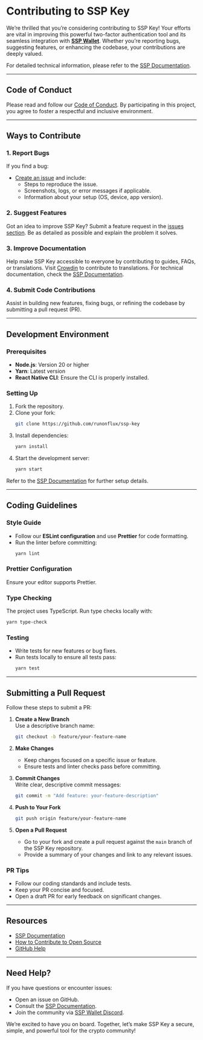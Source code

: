 # Contributing to SSP Key

We’re thrilled that you’re considering contributing to SSP Key! Your efforts are vital in improving this powerful two-factor authentication tool and its seamless integration with **[SSP Wallet](https://sspwallet.io)**. Whether you’re reporting bugs, suggesting features, or enhancing the codebase, your contributions are deeply valued.

For detailed technical information, please refer to the [SSP Documentation](https://docs.sspwallet.io).

---

## Code of Conduct

Please read and follow our [Code of Conduct](CODE_OF_CONDUCT.md). By participating in this project, you agree to foster a respectful and inclusive environment.

---

## Ways to Contribute

### 1. Report Bugs
If you find a bug:
- [Create an issue](https://github.com/RunOnFlux/ssp-key/issues) and include:
  - Steps to reproduce the issue.
  - Screenshots, logs, or error messages if applicable.
  - Information about your setup (OS, device, app version).

### 2. Suggest Features
Got an idea to improve SSP Key? Submit a feature request in the [issues section](https://github.com/RunOnFlux/ssp-key/issues). Be as detailed as possible and explain the problem it solves.

### 3. Improve Documentation
Help make SSP Key accessible to everyone by contributing to guides, FAQs, or translations. Visit [Crowdin](https://translatekey.sspwallet.io) to contribute to translations. For technical documentation, check the [SSP Documentation](https://docs.sspwallet.io).

### 4. Submit Code Contributions
Assist in building new features, fixing bugs, or refining the codebase by submitting a pull request (PR).

---

## Development Environment

### Prerequisites
- **Node.js**: Version 20 or higher
- **Yarn**: Latest version
- **React Native CLI**: Ensure the CLI is properly installed.

### Setting Up
1. Fork the repository.
2. Clone your fork:
   ```bash
   git clone https://github.com/runonflux/ssp-key
   ```
3. Install dependencies:
   ```bash
   yarn install
   ```
4. Start the development server:
   ```bash
   yarn start
   ```

Refer to the [SSP Documentation](https://docs.sspwallet.io/) for further setup details.

---

## Coding Guidelines

### Style Guide
- Follow our **ESLint configuration** and use **Prettier** for code formatting.  
- Run the linter before committing:
  ```bash
  yarn lint
  ```

### Prettier Configuration
Ensure your editor supports Prettier.


### Type Checking
The project uses TypeScript. Run type checks locally with:
```bash
yarn type-check
```

### Testing
- Write tests for new features or bug fixes.
- Run tests locally to ensure all tests pass:
  ```bash
  yarn test
  ```

---

## Submitting a Pull Request

Follow these steps to submit a PR:

1. **Create a New Branch**  
   Use a descriptive branch name:
   ```bash
   git checkout -b feature/your-feature-name
   ```

2. **Make Changes**  
   - Keep changes focused on a specific issue or feature.  
   - Ensure tests and linter checks pass before committing.

3. **Commit Changes**  
   Write clear, descriptive commit messages:
   ```bash
   git commit -m "Add feature: your-feature-description"
   ```

4. **Push to Your Fork**  
   ```bash
   git push origin feature/your-feature-name
   ```

5. **Open a Pull Request**  
   - Go to your fork and create a pull request against the `main` branch of the SSP Key repository.
   - Provide a summary of your changes and link to any relevant issues.

### PR Tips
- Follow our coding standards and include tests.
- Keep your PR concise and focused.
- Open a draft PR for early feedback on significant changes.

---

## Resources

- [SSP Documentation](https://docs.sspwallet.io)  
- [How to Contribute to Open Source](https://opensource.guide/how-to-contribute/)  
- [GitHub Help](https://help.github.com)  

---

## Need Help?

If you have questions or encounter issues:
- Open an issue on GitHub.
- Consult the [SSP Documentation](https://docs.sspwallet.io).  
- Join the community via [SSP Wallet Discord](https://discord.gg/runonflux).

We’re excited to have you on board. Together, let’s make SSP Key a secure, simple, and powerful tool for the crypto community!
